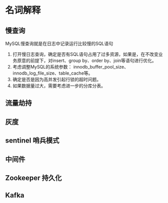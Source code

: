 # 名词解释

## 慢查询
MySQL慢查询就是在日志中记录运行比较慢的SQL语句

1. 打开慢日志查询，确定是否有SQL语句占用了过多资源，如果是，在不改变业务原意的前提下，对insert、group by、order by、join等语句进行优化。
2. 考虑调整MySQL的系统参数： innodb_buffer_pool_size、innodb_log_file_size、table_cache等。
3. 确定是否是因为高并发引起行锁的超时问题。
4. 如果数据量过大，需要考虑进一步的分库分表。

## 流量劫持

## 灰度

## sentinel 哨兵模式


## 中间件

## Zookeeper 持久化

## Kafka
